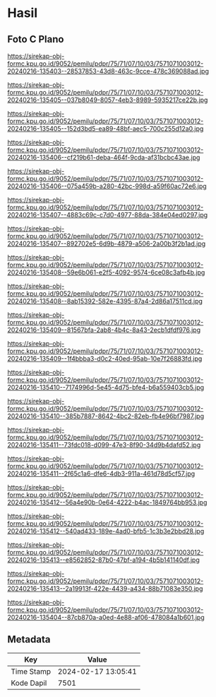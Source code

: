 # Hasil

## Foto C Plano

https://sirekap-obj-formc.kpu.go.id/9052/pemilu/pdpr/75/71/07/10/03/7571071003012-20240216-135403--28537853-43d8-463c-9cce-478c369088ad.jpg

https://sirekap-obj-formc.kpu.go.id/9052/pemilu/pdpr/75/71/07/10/03/7571071003012-20240216-135405--037b8049-8057-4eb3-8989-5935217ce22b.jpg

https://sirekap-obj-formc.kpu.go.id/9052/pemilu/pdpr/75/71/07/10/03/7571071003012-20240216-135405--152d3bd5-ea89-48bf-aec5-700c255d12a0.jpg

https://sirekap-obj-formc.kpu.go.id/9052/pemilu/pdpr/75/71/07/10/03/7571071003012-20240216-135406--cf219b61-deba-464f-9cda-af31bcbc43ae.jpg

https://sirekap-obj-formc.kpu.go.id/9052/pemilu/pdpr/75/71/07/10/03/7571071003012-20240216-135406--075a459b-a280-42bc-998d-a59f60ac72e6.jpg

https://sirekap-obj-formc.kpu.go.id/9052/pemilu/pdpr/75/71/07/10/03/7571071003012-20240216-135407--4883c69c-c7d0-4977-88da-384e04ed0297.jpg

https://sirekap-obj-formc.kpu.go.id/9052/pemilu/pdpr/75/71/07/10/03/7571071003012-20240216-135407--892702e5-6d9b-4879-a506-2a00b3f2b1ad.jpg

https://sirekap-obj-formc.kpu.go.id/9052/pemilu/pdpr/75/71/07/10/03/7571071003012-20240216-135408--59e6b061-e2f5-4092-9574-6ce08c3afb4b.jpg

https://sirekap-obj-formc.kpu.go.id/9052/pemilu/pdpr/75/71/07/10/03/7571071003012-20240216-135408--8ab15392-582e-4395-87a4-2d86a17511cd.jpg

https://sirekap-obj-formc.kpu.go.id/9052/pemilu/pdpr/75/71/07/10/03/7571071003012-20240216-135409--81567bfa-2ab8-4b4c-8a43-2ecb1dfdf976.jpg

https://sirekap-obj-formc.kpu.go.id/9052/pemilu/pdpr/75/71/07/10/03/7571071003012-20240216-135409--1f4bbba3-d0c2-40ed-95ab-10e7f26883fd.jpg

https://sirekap-obj-formc.kpu.go.id/9052/pemilu/pdpr/75/71/07/10/03/7571071003012-20240216-135410--7174996d-5e45-4d75-bfe4-b6a559403cb5.jpg

https://sirekap-obj-formc.kpu.go.id/9052/pemilu/pdpr/75/71/07/10/03/7571071003012-20240216-135410--385b7887-8642-4bc2-82eb-fb4e96bf7987.jpg

https://sirekap-obj-formc.kpu.go.id/9052/pemilu/pdpr/75/71/07/10/03/7571071003012-20240216-135411--73fdc018-d099-47e3-8f90-34d9b4dafd52.jpg

https://sirekap-obj-formc.kpu.go.id/9052/pemilu/pdpr/75/71/07/10/03/7571071003012-20240216-135411--2f65c1a6-dfe6-4db3-911a-461d78d5cf57.jpg

https://sirekap-obj-formc.kpu.go.id/9052/pemilu/pdpr/75/71/07/10/03/7571071003012-20240216-135412--56a4e90b-0e64-4222-b4ac-1849764bb953.jpg

https://sirekap-obj-formc.kpu.go.id/9052/pemilu/pdpr/75/71/07/10/03/7571071003012-20240216-135412--540ad433-189e-4ad0-bfb5-1c3b3e2bbd28.jpg

https://sirekap-obj-formc.kpu.go.id/9052/pemilu/pdpr/75/71/07/10/03/7571071003012-20240216-135413--e8562852-87b0-47bf-a194-4b5b141140df.jpg

https://sirekap-obj-formc.kpu.go.id/9052/pemilu/pdpr/75/71/07/10/03/7571071003012-20240216-135413--2a19913f-422e-4439-a434-88b71083e350.jpg

https://sirekap-obj-formc.kpu.go.id/9052/pemilu/pdpr/75/71/07/10/03/7571071003012-20240216-135404--87cb870a-a0ed-4e88-af06-478084a1b601.jpg


## Metadata

| Key        | Value               |
| ---------- | ------------------- |
| Time Stamp | 2024-02-17 13:05:41 |
| Kode Dapil | 7501                |



